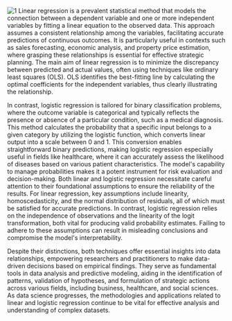 ![1](https://github.com/user-attachments/assets/0b961962-6470-4f45-9daa-94f3382b6207)
Linear regression is a prevalent statistical method that models the connection between a dependent variable and one or more independent variables by fitting a linear equation to the observed data. This approach assumes a consistent relationship among the variables, facilitating accurate predictions of continuous outcomes. It is particularly useful in contexts such as sales forecasting, economic analysis, and property price estimation, where grasping these relationships is essential for effective strategic planning. The main aim of linear regression is to minimize the discrepancy between predicted and actual values, often using techniques like ordinary least squares (OLS). OLS identifies the best-fitting line by calculating the optimal coefficients for the independent variables, thus clearly illustrating the relationship.

In contrast, logistic regression is tailored for binary classification problems, where the outcome variable is categorical and typically reflects the presence or absence of a particular condition, such as a medical diagnosis. This method calculates the probability that a specific input belongs to a given category by utilizing the logistic function, which converts linear output into a scale between 0 and 1. This conversion enables straightforward binary predictions, making logistic regression especially useful in fields like healthcare, where it can accurately assess the likelihood of diseases based on various patient characteristics. The model's capability to manage probabilities makes it a potent instrument for risk evaluation and decision-making. Both linear and logistic regression necessitate careful attention to their foundational assumptions to ensure the reliability of the results. For linear regression, key assumptions include linearity, homoscedasticity, and the normal distribution of residuals, all of which must be satisfied for accurate predictions. In contrast, logistic regression relies on the independence of observations and the linearity of the logit transformation, both vital for producing valid probability estimates. Failing to adhere to these assumptions can result in misleading conclusions and compromise the model's interpretability.

Despite their distinctions, both techniques offer essential insights into data relationships, empowering researchers and practitioners to make data-driven decisions based on empirical findings. They serve as fundamental tools in data analysis and predictive modeling, aiding in the identification of patterns, validation of hypotheses, and formulation of strategic actions across various fields, including business, healthcare, and social sciences. As data science progresses, the methodologies and applications related to linear and logistic regression continue to be vital for effective analysis and understanding of complex datasets.
